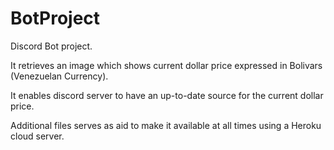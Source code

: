 # BotProject

Discord Bot project.

It retrieves an image which shows current dollar price expressed in Bolivars (Venezuelan Currency).

It enables discord server to have an up-to-date source for the current dollar price.

 Additional files serves as aid to make it available at all times using a Heroku cloud server.
